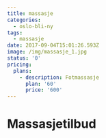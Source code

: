 ```yaml
---
title: massasje
categories:
  - oslo-bli-ny
tags:
  - massasje
date: 2017-09-04T15:01:26.593Z
image: /img/massasje_1.jpg
status: '0'
pricing:
  plans:
    - description: Fotmassasje
      plan: '60'
      price: '600'
---
```

# Massasjetilbud
